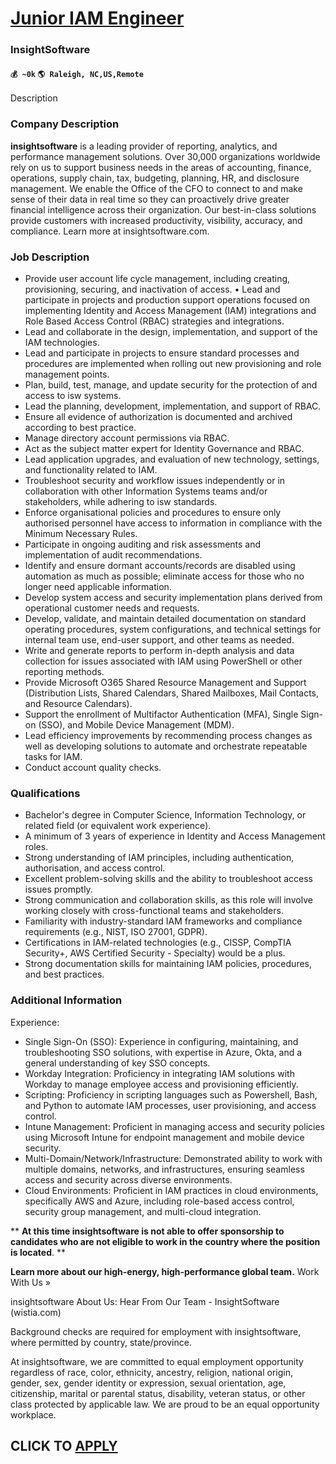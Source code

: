 # [Junior IAM Engineer](https://www.remotewlb.com/apply/junior-iam-engineer)  
### InsightSoftware  
#### `💰 ~0k` `🌎 Raleigh, NC,US,Remote`  

Description

### Company Description

 **insightsoftware** is a leading provider of reporting, analytics, and performance management solutions. Over 30,000 organizations worldwide rely on us to support business needs in the areas of accounting, finance, operations, supply chain, tax, budgeting, planning, HR, and disclosure management. We enable the Office of the CFO to connect to and make sense of their data in real time so they can proactively drive greater financial intelligence across their organization. Our best-in-class solutions provide customers with increased productivity, visibility, accuracy, and compliance. Learn more at insightsoftware.com.

### Job Description

  * Provide user account life cycle management, including creating, provisioning, securing, and inactivation of access. • Lead and participate in projects and production support operations focused on implementing Identity and Access Management (IAM) integrations and Role Based Access Control (RBAC) strategies and integrations.
  * Lead and collaborate in the design, implementation, and support of the IAM technologies.
  * Lead and participate in projects to ensure standard processes and procedures are implemented when rolling out new provisioning and role management points.
  * Plan, build, test, manage, and update security for the protection of and access to isw systems.
  * Lead the planning, development, implementation, and support of RBAC.
  * Ensure all evidence of authorization is documented and archived according to best practice.
  * Manage directory account permissions via RBAC.
  * Act as the subject matter expert for Identity Governance and RBAC.
  * Lead application upgrades, and evaluation of new technology, settings, and functionality related to IAM.
  * Troubleshoot security and workflow issues independently or in collaboration with other Information Systems teams and/or stakeholders, while adhering to isw standards.
  * Enforce organisational policies and procedures to ensure only authorised personnel have access to information in compliance with the Minimum Necessary Rules.
  * Participate in ongoing auditing and risk assessments and implementation of audit recommendations.
  * Identify and ensure dormant accounts/records are disabled using automation as much as possible; eliminate access for those who no longer need applicable information.
  * Develop system access and security implementation plans derived from operational customer needs and requests.
  * Develop, validate, and maintain detailed documentation on standard operating procedures, system configurations, and technical settings for internal team use, end-user support, and other teams as needed.
  * Write and generate reports to perform in-depth analysis and data collection for issues associated with IAM using PowerShell or other reporting methods.
  * Provide Microsoft O365 Shared Resource Management and Support (Distribution Lists, Shared Calendars, Shared Mailboxes, Mail Contacts, and Resource Calendars).
  * Support the enrollment of Multifactor Authentication (MFA), Single Sign-on (SSO), and Mobile Device Management (MDM).
  * Lead efficiency improvements by recommending process changes as well as developing solutions to automate and orchestrate repeatable tasks for IAM.
  * Conduct account quality checks.

### Qualifications

  * Bachelor's degree in Computer Science, Information Technology, or related field (or equivalent work experience).
  * A minimum of 3 years of experience in Identity and Access Management roles.
  * Strong understanding of IAM principles, including authentication, authorisation, and access control.
  * Excellent problem-solving skills and the ability to troubleshoot access issues promptly.
  * Strong communication and collaboration skills, as this role will involve working closely with cross-functional teams and stakeholders.
  * Familiarity with industry-standard IAM frameworks and compliance requirements (e.g., NIST, ISO 27001, GDPR).
  * Certifications in IAM-related technologies (e.g., CISSP, CompTIA Security+, AWS Certified Security - Specialty) would be a plus.
  * Strong documentation skills for maintaining IAM policies, procedures, and best practices.

### Additional Information

Experience:

  * Single Sign-On (SSO): Experience in configuring, maintaining, and troubleshooting SSO solutions, with expertise in Azure, Okta, and a general understanding of key SSO concepts.
  * Workday Integration: Proficiency in integrating IAM solutions with Workday to manage employee access and provisioning efficiently.
  * Scripting: Proficiency in scripting languages such as Powershell, Bash, and Python to automate IAM processes, user provisioning, and access control.
  * Intune Management: Proficient in managing access and security policies using Microsoft Intune for endpoint management and mobile device security.
  * Multi-Domain/Network/Infrastructure: Demonstrated ability to work with multiple domains, networks, and infrastructures, ensuring seamless access and security across diverse environments.
  * Cloud Environments: Proficient in IAM practices in cloud environments, specifically AWS and Azure, including role-based access control, security group management, and multi-cloud integration.

** **At this time insightsoftware is not able to offer sponsorship to candidates who are not eligible to work in the country where the position is located**. **

**Learn more about our high-energy, high-performance global team.** Work With Us »

insightsoftware About Us: Hear From Our Team - InsightSoftware (wistia.com)

Background checks are required for employment with insightsoftware, where permitted by country, state/province.

At insightsoftware, we are committed to equal employment opportunity regardless of race, color, ethnicity, ancestry, religion, national origin, gender, sex, gender identity or expression, sexual orientation, age, citizenship, marital or parental status, disability, veteran status, or other class protected by applicable law. We are proud to be an equal opportunity workplace.

  
## CLICK TO [APPLY](https://www.remotewlb.com/apply/junior-iam-engineer)

